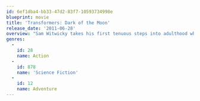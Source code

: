 ```yaml
---
id: 6ef1dba4-bb33-47d2-83f7-10593734998e
blueprint: movie
title: 'Transformers: Dark of the Moon'
release_date: '2011-06-28'
overview: "Sam Witwicky takes his first tenuous steps into adulthood while remaining a reluctant human ally of Autobot-leader Optimus Prime. The film centers around the space race between the USSR and the USA, suggesting there was a hidden Transformers role in it all that remains one of the planet's most dangerous secrets."
genres:
  -
    id: 28
    name: Action
  -
    id: 878
    name: 'Science Fiction'
  -
    id: 12
    name: Adventure
---
```

